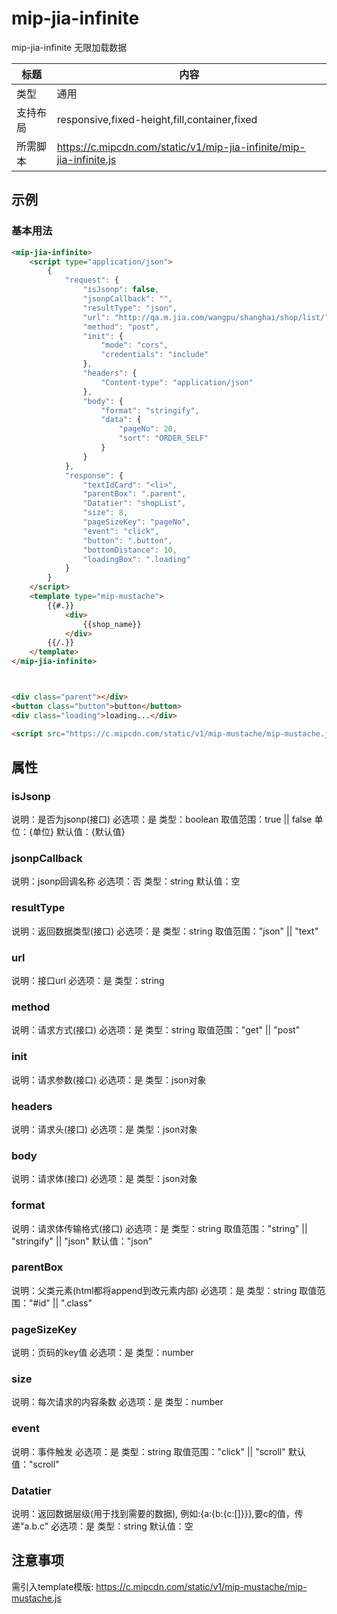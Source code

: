 # mip-jia-infinite

mip-jia-infinite 无限加载数据

标题|内容
----|----
类型|通用
支持布局|responsive,fixed-height,fill,container,fixed
所需脚本|https://c.mipcdn.com/static/v1/mip-jia-infinite/mip-jia-infinite.js

## 示例

### 基本用法
```html
<mip-jia-infinite>
    <script type="application/json">
        {
            "request": {
                "isJsonp": false,
                "jsonpCallback": "",
                "resultType": "json",
                "url": "http://qa.m.jia.com/wangpu/shanghai/shop/list/",
                "method": "post",
                "init": {
                    "mode": "cors",
                    "credentials": "include"
                },
                "headers": {
                    "Content-type": "application/json"
                },
                "body": {
                    "format": "stringify",
                    "data": {
                        "pageNo": 20,
                        "sort": "ORDER_SELF"
                    }
                }
            },
            "response": {
                "textIdCard": "<li>",
                "parentBox": ".parent",
                "Datatier": "shopList",
                "size": 8,
                "pageSizeKey": "pageNo",
                "event": "click",
                "button": ".button",
                "bottomDistance": 10,
                "loadingBox": ".loading"
            }
        }
    </script>
    <template type="mip-mustache">
        {{#.}}
            <div>
                {{shop_name}}
            </div>
        {{/.}}
    </template>
</mip-jia-infinite>



<div class="parent"></div>
<button class="button">button</button>
<div class="loading">loading...</div>

<script src="https://c.mipcdn.com/static/v1/mip-mustache/mip-mustache.js"></script>
```

## 属性


### isJsonp

说明：是否为jsonp(接口)
必选项：是
类型：boolean
取值范围：true || false
单位：{单位}
默认值：{默认值}


### jsonpCallback

说明：jsonp回调名称
必选项：否
类型：string
默认值：空


### resultType

说明：返回数据类型(接口)
必选项：是
类型：string
取值范围："json" || "text"


### url

说明：接口url
必选项：是
类型：string


### method

说明：请求方式(接口)
必选项：是
类型：string
取值范围："get" || "post"


### init

说明：请求参数(接口)
必选项：是
类型：json对象


### headers

说明：请求头(接口)
必选项：是
类型：json对象


### body

说明：请求体(接口)
必选项：是
类型：json对象


### format

说明：请求体传输格式(接口)
必选项：是
类型：string
取值范围："string" || "stringify" || "json"
默认值："json"


### parentBox

说明：父类元素(html都将append到改元素内部)
必选项：是
类型：string
取值范围："#id" || ".class"


### pageSizeKey

说明：页码的key值
必选项：是
类型：number


### size

说明：每次请求的内容条数
必选项：是
类型：number


### event

说明：事件触发
必选项：是
类型：string
取值范围："click" || "scroll"
默认值："scroll"


### Datatier

说明：返回数据层级(用于找到需要的数据), 例如:{a:{b:{c:[]}}},要c的值，传递"a.b.c"
必选项：是
类型：string
默认值：空




## 注意事项

需引入template模版: https://c.mipcdn.com/static/v1/mip-mustache/mip-mustache.js